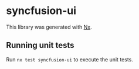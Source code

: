 # syncfusion-ui

This library was generated with [Nx](https://nx.dev).

## Running unit tests

Run `nx test syncfusion-ui` to execute the unit tests.
